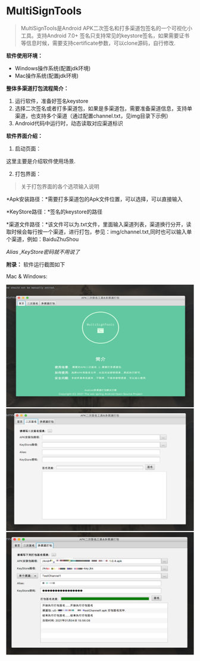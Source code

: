 # MultiSignTools

> MultiSignTools是Android APK二次签名和打多渠道包签名的一个可视化小工具。支持Android 7.0+ 签名只支持常见的keystore签名，如果需要证书等信息时候，需要支持certificate参数，可以clone源码，自行修改.

**软件使用环境：**
* Windows操作系统(配置jdk环境)
* Mac操作系统(配置jdk环境)

**整体多渠道打包流程简介：**

1. 运行软件，准备好签名keystore
2. 选择二次签名或者打多渠道包，如果是多渠道包，需要准备渠道信息，支持单渠道，也支持多个渠道（通过配置channel.txt，见img目录下示例）
3. Android代码中运行时，动态读取对应渠道标识

**软件界面介绍：**

1. 启动页面：

 这里主要是介绍软件使用场景.

2. 打包界面：
 > 关于打包界面的各个选项输入说明

 *Apk安装路径：*需要打多渠道包的Apk文件位置，可以选择，可以直接输入

 *KeyStore路径：*签名的keystore的路径

 *渠道文件路径：*该文件可以为.txt文件，里面输入渠道列表，渠道换行分开，读取时候会每行按一个渠道，进行打包，参见：img/channel.txt,同时也可以输入单个渠道，例如：BaiduZhuShou

 *Alias ,KeyStore密码就不用说了*

**附录：**
软件运行截图如下

Mac & Windows:

<img src="/img/multiTools_1_mac.png" width="600" height="330" />

<img src="/img/multiTools_2_mac.png" width="600" height="330" />

<img src="/img/multiTools_3_mac.jpg" width="600" height="330" />
